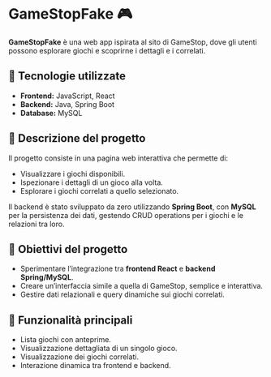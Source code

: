 # GameStopFake 🎮

**GameStopFake** è una web app ispirata al sito di GameStop, dove gli utenti possono esplorare giochi e scoprirne i dettagli e i correlati.  

## 🔧 Tecnologie utilizzate
- **Frontend:** JavaScript, React  
- **Backend:** Java, Spring Boot  
- **Database:** MySQL  

## 📝 Descrizione del progetto
Il progetto consiste in una pagina web interattiva che permette di:
- Visualizzare i giochi disponibili.  
- Ispezionare i dettagli di un gioco alla volta.  
- Esplorare i giochi correlati a quello selezionato.  

Il backend è stato sviluppato da zero utilizzando **Spring Boot**, con **MySQL** per la persistenza dei dati, gestendo CRUD operations per i giochi e le relazioni tra loro.  

## 🚀 Obiettivi del progetto
- Sperimentare l’integrazione tra **frontend React** e **backend Spring/MySQL**.  
- Creare un’interfaccia simile a quella di GameStop, semplice e interattiva.  
- Gestire dati relazionali e query dinamiche sui giochi correlati.  

## 📂 Funzionalità principali
- Lista giochi con anteprime.  
- Visualizzazione dettagliata di un singolo gioco.  
- Visualizzazione dei giochi correlati.  
- Interazione dinamica tra frontend e backend.  
